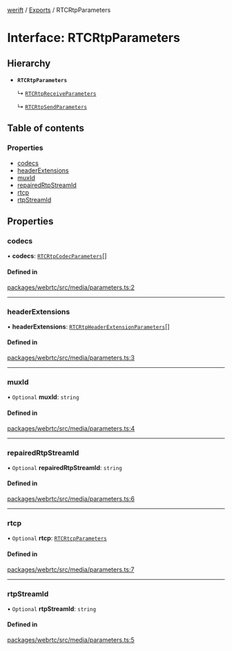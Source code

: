 [werift](../README.md) / [Exports](../modules.md) / RTCRtpParameters

# Interface: RTCRtpParameters

## Hierarchy

- **`RTCRtpParameters`**

  ↳ [`RTCRtpReceiveParameters`](RTCRtpReceiveParameters.md)

  ↳ [`RTCRtpSendParameters`](RTCRtpSendParameters.md)

## Table of contents

### Properties

- [codecs](RTCRtpParameters.md#codecs)
- [headerExtensions](RTCRtpParameters.md#headerextensions)
- [muxId](RTCRtpParameters.md#muxid)
- [repairedRtpStreamId](RTCRtpParameters.md#repairedrtpstreamid)
- [rtcp](RTCRtpParameters.md#rtcp)
- [rtpStreamId](RTCRtpParameters.md#rtpstreamid)

## Properties

### codecs

• **codecs**: [`RTCRtpCodecParameters`](../classes/RTCRtpCodecParameters.md)[]

#### Defined in

[packages/webrtc/src/media/parameters.ts:2](https://github.com/shinyoshiaki/werift-webrtc/blob/f609bd5a/packages/webrtc/src/media/parameters.ts#L2)

___

### headerExtensions

• **headerExtensions**: [`RTCRtpHeaderExtensionParameters`](../classes/RTCRtpHeaderExtensionParameters.md)[]

#### Defined in

[packages/webrtc/src/media/parameters.ts:3](https://github.com/shinyoshiaki/werift-webrtc/blob/f609bd5a/packages/webrtc/src/media/parameters.ts#L3)

___

### muxId

• `Optional` **muxId**: `string`

#### Defined in

[packages/webrtc/src/media/parameters.ts:4](https://github.com/shinyoshiaki/werift-webrtc/blob/f609bd5a/packages/webrtc/src/media/parameters.ts#L4)

___

### repairedRtpStreamId

• `Optional` **repairedRtpStreamId**: `string`

#### Defined in

[packages/webrtc/src/media/parameters.ts:6](https://github.com/shinyoshiaki/werift-webrtc/blob/f609bd5a/packages/webrtc/src/media/parameters.ts#L6)

___

### rtcp

• `Optional` **rtcp**: [`RTCRtcpParameters`](../classes/RTCRtcpParameters.md)

#### Defined in

[packages/webrtc/src/media/parameters.ts:7](https://github.com/shinyoshiaki/werift-webrtc/blob/f609bd5a/packages/webrtc/src/media/parameters.ts#L7)

___

### rtpStreamId

• `Optional` **rtpStreamId**: `string`

#### Defined in

[packages/webrtc/src/media/parameters.ts:5](https://github.com/shinyoshiaki/werift-webrtc/blob/f609bd5a/packages/webrtc/src/media/parameters.ts#L5)
